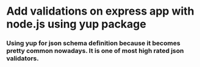 # Add validations on express app with node.js using yup package

### Using yup for json schema definition because it becomes pretty common nowadays. It is one of most high rated json validators.